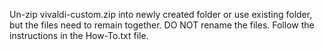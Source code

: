 Un-zip vivaldi-custom.zip into newly created folder or use existing folder, but the files need to remain together. DO NOT rename the files. Follow the instructions in the How-To.txt file.
